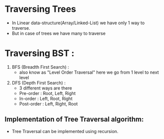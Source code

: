 # Traversing Trees

- In Linear data-structure(Array/Linked-List) we have only 1 way to traverse.
- But in case of trees we have many to traverse

# Traversing BST :

1. BFS (Breadth First Search) :
   - also know as "Level Order Traversal" here we go from 1 level to next level
2. DFS (Depth First Search) :
   - 3 different ways are there
   - Pre-order : Root, Left, Right
   - In-order : Left, Root, Right
   - Post-order : Left, Right, Root

## Implementation of Tree Traversal algorithm:

- Tree Traversal can be implemented using recursion.
